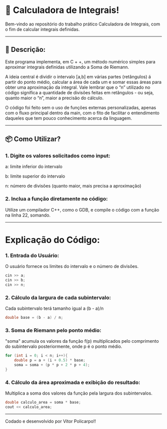 # 🚀 Calculadora de Integrais!
Bem-vindo ao repositório do trabalho prático Calculadora de Integrais, com o fim de calcular integrais definidas.

---

## 📝 Descrição:
Este programa implementa, em C + +, um método numérico simples para aproximar integrais definidas utilizando a Soma de Riemann.

A ideia central é dividir o intervalo [a,b] em várias partes (retângulos) á partir do ponto médio, calcular a área de cada um e somar essas áreas para obter uma aproximação da integral. Vale lembrar que o “n” utilizado no código significa a quantidade de divisões feitas em retângulos - ou seja, quanto maior o “n”, maior a precisão do cálculo.

O código foi feito sem o uso de funções externas personalizadas, apenas com o fluxo principal dentro da main, com o fito de facilitar o entendimento daqueles que tem pouco conhecimento acerca da linguagem.

---

## 📦 Como Utilizar?

### 1. Digite os valores solicitados como input:

a: limite inferior do intervalo

b: limite superior do intervalo

n: número de divisões (quanto maior, mais precisa a aproximação)

### 2. Inclua a função diretamente no código:

Utilize um compilador C++, como o GDB, e compile o código com a função na linha 22, somando.

---

# Explicação do Código:

### 1. Entrada do Usuário:

O usuário fornece os limites do intervalo e o número de divisões.

```cpp
cin >> a;
cin >> b;
cin >> n;
```

### 2. Cálculo da largura de cada subintervalo:

Cada subintervalo terá tamanho igual a (b - a)/n

```cpp
double base = (b - a) / n;
```

### 3. Soma de Riemann pelo ponto médio:

"soma" acumula os valores da função f(p) multiplicados pelo comprimento do subintervalo posteriormente, onde p é o ponto médio.

```cpp
for (int i = 0; i < n; i++){
    double p = a + (i + 0.5) * base;
    soma = soma + (p * p + 2 * p + 4);
}
```

### 4. Cálculo da área aproximada e exibição do resultado:

Multiplica a soma dos valores da função pela largura dos subintervalos.

```cpp
double calculo_area = soma * base;
cout << calculo_area;
```

---

Codado e desenvolvido por Vítor Policarpo!!
